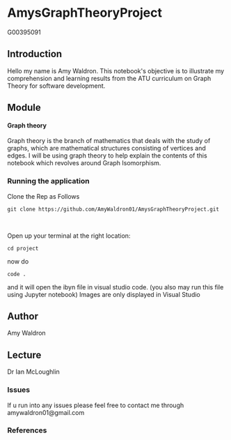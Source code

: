 # AmysGraphTheoryProject
G00395091

<h2>Introduction</h2>
<p>Hello my name is Amy Waldron. 
This notebook's objective is to illustrate my comprehension and learning results from the ATU curriculum on Graph Theory for software development.</p>

<h2>Module</h2>
<h4>Graph theory</h4>
<p1>Graph theory is the branch of mathematics that deals with the study of graphs, which are mathematical structures consisting of vertices and edges. 
 I will be using graph theory to help explain the contents of this notebook which revolves around Graph Isomorphism.
</p1>

<h3> Running the application </h3>
<p>Clone the Rep as Follows<br>

```
git clone https://github.com/AmyWaldron01/AmysGraphTheoryProject.git
```

<br>

Open up your terminal at the right location:

```
cd project
```

now do

```
code .
```
and it will open the ibyn file in visual studio code. (you also may run this file using Jupyter notebook)
Images are only displayed in Visual Studio

</p>

<h2>Author</h2>
<p>Amy Waldron</p>

<h2>Lecture</h2>
<p> Dr Ian McLoughlin</p>


<h3>Issues</h3>
<p>If u run into any issues please feel free to contact me through amywaldron01@gmail.com </p>

<h3>References</h3>
<p></p>

